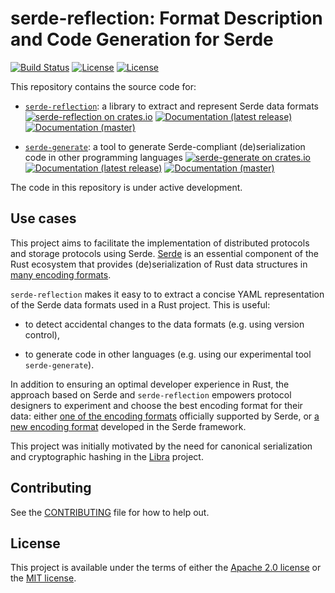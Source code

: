# serde-reflection: Format Description and Code Generation for Serde

[![Build Status](https://circleci.com/gh/facebookincubator/serde-reflection/tree/master.svg?style=shield&circle-token=4380502426d703f8f000b5467195728e5e8e4ff5)](https://circleci.com/gh/facebookincubator/serde-reflection/tree/master)
[![License](https://img.shields.io/badge/license-Apache-green.svg)](LICENSE-APACHE)
[![License](https://img.shields.io/badge/license-MIT-green.svg)](LICENSE-MIT)

This repository contains the source code for:

* [`serde-reflection`](serde-reflection): a library to extract and represent Serde data formats [![serde-reflection on crates.io](https://img.shields.io/crates/v/serde-reflection)](https://crates.io/crates/serde-reflection) [![Documentation (latest release)](https://docs.rs/serde-reflection/badge.svg)](https://docs.rs/serde-reflection/) [![Documentation (master)](https://img.shields.io/badge/docs-master-59f)](https://facebookincubator.github.io/serde_reflection/serde-reflection/)

* [`serde-generate`](serde-generate): a tool to generate Serde-compliant (de)serialization code in other programming languages [![serde-generate on crates.io](https://img.shields.io/crates/v/serde-generate)](https://crates.io/crates/serde-generate) [![Documentation (latest release)](https://docs.rs/serde-generate/badge.svg)](https://docs.rs/serde-generate/) [![Documentation (master)](https://img.shields.io/badge/docs-master-59f)](https://facebookincubator.github.io/serde_reflection/serde-generate/)

The code in this repository is under active development.

## Use cases

This project aims to facilitate the implementation of distributed protocols and storage protocols using Serde. [Serde](https://serde.rs/) is an essential component of the Rust ecosystem that provides (de)serialization of Rust data structures in [many encoding formats](https://serde.rs/#data-formats).

`serde-reflection` makes it easy to to extract a concise YAML representation of the Serde data formats used in a Rust project. This is useful:

* to detect accidental changes to the data formats (e.g. using version control),

* to generate code in other languages (e.g. using our experimental tool `serde-generate`).

In addition to ensuring an optimal developer experience in Rust, the approach based on Serde and `serde-reflection` empowers protocol designers to experiment and choose the best encoding format for their data: either [one of the encoding formats](https://serde.rs/#data-formats) officially supported by Serde, or [a new encoding format](https://serde.rs/data-format.html) developed in the Serde framework.

This project was initially motivated by the need for canonical serialization and cryptographic hashing in the [Libra](https://github.com/libra/libra) project.

## Contributing

See the [CONTRIBUTING](CONTRIBUTING.md) file for how to help out.

## License

This project is available under the terms of either the [Apache 2.0 license](LICENSE-APACHE) or the [MIT license](LICENSE-MIT).
